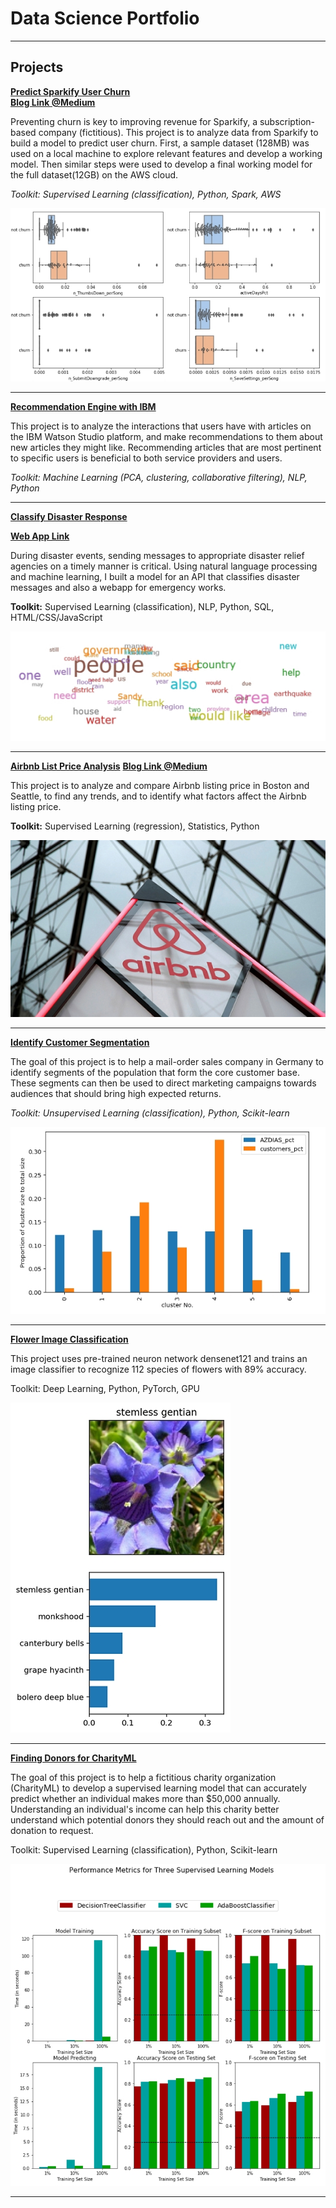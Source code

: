 # Data Science Portfolio

---

## Projects

**[Predict Sparkify User Churn](https://github.com/ustcdj/Sparkify_Churn_Analysis)** </br>
**[Blog Link @Medium](https://medium.com/@ustcdj/sparkify-udacity-data-science-capstone-project-b273b4ab1c8d)**

Preventing churn is key to improving revenue for Sparkify, a subscription-based company (fictitious). This project is to analyze data from Sparkify to build a model to predict user churn. First, a sample dataset (128MB) was used on a local machine to explore relevant features and develop a working model. Then similar steps were used to develop a final working model for the full dataset(12GB) on the AWS cloud.

*Toolkit: Supervised Learning (classification), Python, Spark, AWS*

<img src="images/07-title.jpg?raw=true"/>

---
**[Recommendation Engine with IBM](https://github.com/ustcdj/Recommendation_Engine_with_IBM)**

This project is to analyze the interactions that users have with articles on the IBM Watson Studio platform, and make recommendations to them about new articles they might like. Recommending articles that are most pertinent to specific users is beneficial to both service providers and users.

*Toolkit: Machine Learning (PCA, clustering, collaborative filtering), NLP, Python*

---
**[Classify Disaster Response](https://github.com/ustcdj/Disaster_Response)**

**[Web App Link](https://dj-disaster-response-webapp.herokuapp.com/)**

During disaster events, sending messages to appropriate disaster relief agencies on a timely manner is critical. Using natural language processing and machine learning, I built a model for an API that classifies disaster messages and also a webapp for emergency works.

**Toolkit:** Supervised Learning (classification), NLP, Python, SQL, HTML/CSS/JavaScript

<img src="images/05-title.jpg?raw=true"/>

---
**[Airbnb List Price Analysis](https://github.com/ustcdj/Airbnb_Pricing)**
**[Blog Link @Medium](https://medium.com/@ustcdj/wanna-make-more-money-on-airbnb-e7549453d5b0)**

This project is to analyze and compare Airbnb listing price in Boston and Seattle, to find any trends, and to identify what factors affect the Airbnb listing price.

**Toolkit:** Supervised Learning (regression), Statistics, Python

<img src="images/04-title.jpg?raw=true"/>

---
**[Identify Customer Segmentation](https://github.com/ustcdj/Identify_Customer_Segmentation)**

The goal of this project is to help a mail-order sales company in Germany to identify segments of the population that form the core customer base. These segments can then be used to direct marketing campaigns towards audiences that should bring high expected returns.

*Toolkit: Unsupervised Learning (classification), Python, Scikit-learn*

<img src="images/03-title.jpg?raw=true"/>

---
**[Flower Image Classification](https://github.com/ustcdj/Image_Classification)**

This project uses pre-trained neuron network densenet121 and trains an image classifier to recognize 112 species of flowers with 89% accuracy.

Toolkit: Deep Learning, Python, PyTorch, GPU

<img src="images/02-title.jpg?raw=true"/>

---
**[Finding Donors for CharityML](https://github.com/ustcdj/Finding_Donors)**

The goal of this project is to help a fictitious charity organization (CharityML) to develop a supervised learning model that can accurately predict whether an individual makes more than $50,000 annually. Understanding an individual's income can help this charity better understand which potential donors they should reach out and the amount of donation to request.

Toolkit: Supervised Learning (classification), Python, Scikit-learn

<img src="images/01-title.jpg?raw=true"/>



---
